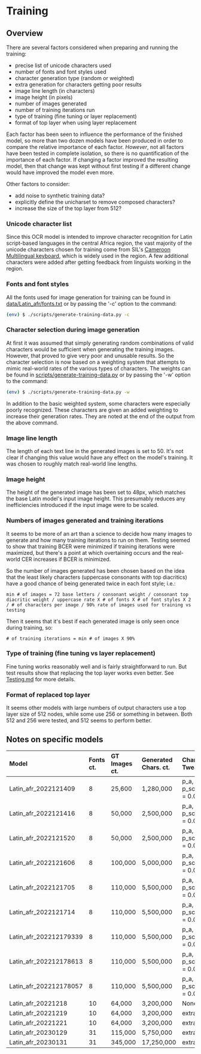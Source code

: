 # Training

## Overview

There are several factors considered when preparing and running the training:
- precise list of unicode characters used
- number of fonts and font styles used
- character generation type (random or weighted)
- extra generation for characters getting poor results
- image line length (in characters)
- image height (in pixels)
- number of images generated
- number of training iterations run
- type of training (fine tuning or layer replacement)
- format of top layer when using layer replacement

Each factor has been seen to influence the performance of the finished model, so more than two dozen models have been produced in order to compare the relative importance of each factor.
*However*, not all factors have been tested in complete isolation, so there is no quantification of the importance of each factor. If changing a factor improved the resulting model, then that change was kept without first testing if a different change would have improved the model even more.

Other factors to consider:
- add noise to synthetic training data?
- explicitly define the unicharset to remove composed characters?
- increase the size of the top layer from 512?

### Unicode character list

Since this OCR model is intended to improve character recognition for Latin script-based languages in the central Africa region, the vast majority of the unicode characters chosen for training come from SIL's [Cameroon Multilingual keyboard](https://langtechcameroon.info/keyboard/), which is widely used in the region. A few additional characters were added after getting feedback from linguists working in the region.

### Fonts and font styles

All the fonts used for image generation for training can be found in [data/Latin_afr/fonts.txt](data/Latin_afr/fonts.txt) or by passing the '-c' option to the command:
```bash
(env) $ ./scripts/generate-training-data.py -c
```

### Character selection during image generation

At first it was assumed that simply generating random combinations of valid characters would be sufficient when generating the training images. However, that proved to give very poor and unusable results. So the character selection is now based on a weighting system that attempts to mimic real-world rates of the various types of characters. The weights can be found in [scripts/generate-training-data.py](scripts/generate-training-data.py) or by passing the '-w' option to the command:
```bash
(env) $ ./scripts/generate-training-data.py -w
```

In addition to the basic weighted system, some characters were especially poorly recognized. These characters are given an added weighting to increase their generation rates. They are noted at the end of the output from the above command.

### Image line length

The length of each text line in the generated images is set to 50. It's not clear if changing this value would have any effect on the model's training. It was chosen to roughly match real-world line lengths.

### Image height

The height of the generated image has been set to 48px, which matches the base Latin model's input image height. This presumably reduces any inefficiencies introduced if the input image were to be scaled.

### Numbers of images generated and training iterations

It seems to be more of an art than a science to decide how many images to generate and how many training iterations to run on them. Testing seemed to show that training BCER were minimized if training iterations were maximized, but there's a point at which overtaining occurs and the real-world CER increases if BCER is minimized.

So the number of images generated has been chosen based on the idea that the least likely characters (uppercase consonants with top diacritics) have a good chance of being generated twice in each font style; i.e.:
```
min # of images = 72 base letters / consonant weight / consonant top diacritic weight / uppercase rate X # of fonts X # of font styles X 2 / # of characters per image / 90% rate of images used for training vs testing
```

Then it seems that it's best if each generated image is only seen once during training, so:
```
# of training iterations = min # of images X 90%
```

### Type of training (fine tuning vs layer replacement)

Fine tuning works reasonably well and is fairly straightforward to run. But test results show that replacing the top layer works even better. See [Testing.md](Testing.md) for more details.

### Format of replaced top layer

It seems other models with large numbers of output characters use a top layer size of 512 nodes, while some use 256 or something in between. Both 512 and 256 were tested, and 512 seems to perform better.

## Notes on specific models

Model | Fonts ct. | GT Images ct. | Generated Chars. ct. | Char. Tweaks | Char. Ht. | Top Layer | Iterations | BCER
:-- | :-- | :-- | :-- | :-- | :-- | :-- | :-- | :--
Latin_afr_2022121409 | 8 | 25,600 | 1,280,000 | p_a, p_schwa = 0.01 | 40px | Lfx512 | 23,000 | 8.70%
Latin_afr_2022121416 | 8 | 50,000 | 2,500,000 | p_a, p_schwa = 0.01 | 40px | Lfx512 | 45,000 | 5.33%
Latin_afr_2022121520 | 8 | 50,000 | 2,500,000 | p_a, p_schwa = 0.01 | 40px | Lfx256 | 45,000 | 11.31%
Latin_afr_2022121606 | 8 | 100,000 | 5,000,000 | p_a, p_schwa = 0.01 | 40px | Lfx256 | 90,000 | 8.84%
Latin_afr_2022121705 | 8 | 110,000 | 5,500,000 | p_a, p_schwa = 0.01 | 40px | Lfx512 | 41,300 | 9.34%
Latin_afr_2022121714 | 8 | 110,000 | 5,500,000 | p_a, p_schwa = 0.01 | 40px | Lfx512 | 100,000 | 6.88%
Latin_afr_202212179339 | 8 | 110,000 | 5,500,000 | p_a, p_schwa = 0.01 | 40px | Lfx512 | 41,300 | 9.34%
Latin_afr_202212178613 | 8 | 110,000 | 5,500,000 | p_a, p_schwa = 0.01 | 40px | Lfx512 | 49,800 | 8.61%
Latin_afr_202212178057 | 8 | 110,000 | 5,500,000 | p_a, p_schwa = 0.01 | 40px | Lfx512 | 59,300 | 8.06%
Latin_afr_20221218 | 10 | 64,000 | 3,200,000 | None | 48px | Lfx512 | 58,000 | 8.97%
Latin_afr_20221219 | 10 | 64,000 | 3,200,000 | extra 'y' | 48px | Lfx512 | 58,000 | 8.94%
Latin_afr_20221221 | 10 | 64,000 | 3,200,000 | extra 'y' | 48px | Lfx256 | 58,000 | 11.04%
Latin_afr_20230129 | 31 | 115,000 | 5,750,000 | extra 'y' | 48px | Lfx512 | 102,000 | 11.77%
Latin_afr_20230131 | 31 | 345,000 | 17,250,000 | extra 'y' | 48px | Lfx512 | 306,000 | 8.71%
